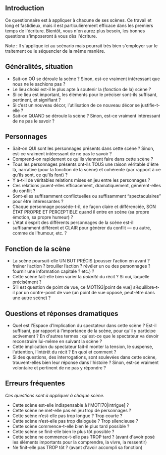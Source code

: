 <!-- Page: Checkup des scènes (du scénario) -->

## Introduction

Ce questionnaire est à appliquer à chacune de ses scènes. Ce travail et long et fastidieux, mais il est particulièrement efficace dans les premiers temps de l'écriture. Bientôt, vous n'en aurez plus besoin, les bonnes questions s'imposeront à vous dès l'écriture.

Note : Il s'applique ici au scénario mais pourrait très bien s'employer sur le traitement ou le séquencier de la même manière.

## Généralités, situation

* Sait-on OÙ se déroule la scène ? Sinon, est-ce vraiment intéressant que nous ne le sachions pas ?
* Le lieu choisi est-il le plus apte à soutenir la (fonction de la) scène ?
* Si ce lieu est important, les éléments pour le préciser sont-ils suffisant, pertinent, et signifiant ?
* Si c’est un nouveau décor, l’utilisation de ce nouveau décor se justifie-t-elle ?
* Sait-on QUAND se déroule la scène ? Sinon, est-ce vraiment intéressant de ne pas le savoir ?

## Personnages

* Sait-on QUI sont les personnages présents dans cette scène ? Sinon, est-ce vraiment intéressant de ne pas le savoir ?
* Comprend-on rapidement ce qu'ils viennent faire dans cette scène ?
* Tous les personnages présents ont-ils TOUS une raison véritable d'être là, narrative (pour la fonction de la scène) et cohérente (par rapport à ce qu'ils sont, ce qu'ils font) ?
* Y a-t-il de véritables relations mises en jeu entre les personnages ?
* Ces relations jouent-elles efficacement, dramatiquement, générent-elles du conflit ?
* Sont-elles suffisamment conflictuelles ou suffisamment “spectaculaires” pour être intéressantes ?
* Chaque personnage possède-t-il, de façon claire et différenciée, SON ÉTAT PROPRE ET PERCEPTIBLE quand il entre en scène (sa propre émotion, sa propre humeur) ?
* L’état d’esprit des différents personnages de la scène est-il suffisamment différent et CLAIR pour générer du conflit — ou autre, comme de l'humour, etc. ?

## Fonction de la scène

* La scène poursuit-elle UN BUT PRÉCIS (pousser l’action en avant ? freiner l’action ? brouiller l’action ? révéler un ou des personnages ? fournir une information capitale ? etc.) ?
* Cette scène fait-elle bien varier la *polarité* du récit ? Si oui, laquelle précisément ?
* S’il est question de point de vue, ce MOT[93|point de vue] s’équilibre-t-il par un contre-point de vue (un point de vue opposé, peut-être dans une autre scène) ?

## Questions et réponses dramatiques

* Quel est l'Espace d'Implication du spectateur dans cette scène ? Est-il suffisant, par rapport à l'importance de la scène, pour qu'il y participe activement ? En d'autres termes : qu'est-ce que le spectateur va devoir reconstruire lui-même en suivant la scène ?
* Cette implication du spectateur fait-il monter la tension, le suspense, l'attention, l’intérêt du récit ? En quoi et comment ?
* Si des questions, des interrogations, sont soulevées dans cette scène, trouvent-elles bien leur réponse dans l'histoire ? Sinon, est-ce vraiment volontaire et pertinent de ne pas y répondre ?

## Erreurs fréquentes

*Ces questions sont à appliquer à chaque scène.*

* Cette scène est-elle indispensable à l’MOT[70|intrigue] ?
* Cette scène ne met-elle pas en jeu trop de personnages ?
* Cette scène n’est-elle pas trop longue ? Trop courte ?
* Cette scène n’est-elle pas trop dialoguée ? Trop silencieuse ?
* Cette scène commence-t-elle bien le plus tard possible ?
* Cette scène se finit-elle bien le plus tôt possible ?
* Cette scène ne commence-t-elle pas TROP tard ? (avant d'avoir posé les éléments importants pour la comprendre, la vivre, la ressentir)
* Ne finit-elle pas TROP tôt ? (avant d'avoir accompli sa fonction)

